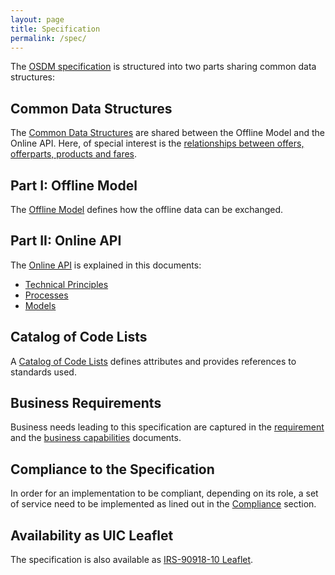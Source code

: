 ```yaml
---
layout: page
title: Specification
permalink: /spec/
---
```


The [OSDM specification](./) is structured into two parts sharing common
data structures:

## Common Data Structures

The [Common Data Structures](./common-data-structures/) are shared between the
Offline Model and the Online API. Here, of special interest is the
[relationships between offers, offerparts, products and fares](./relationship-offer-offerpart-product-and-fare/).

## Part I: Offline Model

The [Offline Model](./offline-model/) defines how the offline data can be exchanged.

## Part II: Online API

The [Online API](https://app.swaggerhub.com/apis-docs/schlpbch/uic-90918_10_osdm/1.1.0-rc)
is explained in this documents:

- [Technical Principles](./technical-principles/)
- [Processes](./processes/)
- [Models](./models/)

## Catalog of Code Lists

A [Catalog of Code Lists](./catalog-of-code-lists/) defines attributes
and provides references to standards used.

## Business Requirements

Business needs leading to this specification are captured in the [requirement](./requirements) and the [business capabilities](./business-capabilities) documents.

## Compliance to the Specification

In order for an implementation to be compliant, depending on its role, a set of service need to be
implemented as lined out in the [Compliance](./compliance/) section.

## Availability as UIC Leaflet

The specification is also available as [IRS-90918-10 Leaflet](https://github.com/UnionInternationalCheminsdeFer/OSDM/blob/master/specification/v1.1.0/IRS-90918-10-v1.1.0.pdf).
